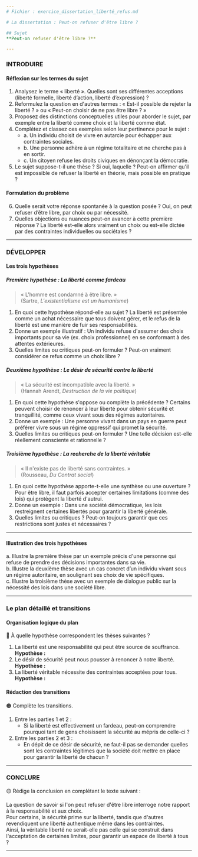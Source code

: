 ```yaml
---
# Fichier : exercice_dissertation_liberté_refus.md

# La dissertation : Peut-on refuser d'être libre ?

## Sujet
**Peut-on refuser d'être libre ?**

---
```


### INTRODUIRE

#### Réflexion sur les termes du sujet

1. Analysez le terme « liberté ». Quelles sont ses différentes acceptions (liberté formelle, liberté d’action, liberté d’expression) ?
2. Reformulez la question en d'autres termes : « Est-il possible de rejeter la liberté ? » ou « Peut-on choisir de ne pas être libre ? »
3. Proposez des distinctions conceptuelles utiles pour aborder le sujet, par exemple entre la liberté comme choix et la liberté comme état.
4. Complétez et classez ces exemples selon leur pertinence pour le sujet :
   - a. Un individu choisit de vivre en autarcie pour échapper aux contraintes sociales.
   - b. Une personne adhère à un régime totalitaire et ne cherche pas à en sortir.
   - c. Un citoyen refuse les droits civiques en dénonçant la démocratie.
5. Le sujet suppose-t-il une thèse ? Si oui, laquelle ? Peut-on affirmer qu'il est impossible de refuser la liberté en théorie, mais possible en pratique ?

#### Formulation du problème

6. Quelle serait votre réponse spontanée à la question posée ? Oui, on peut refuser d’être libre, par choix ou par nécessité.
7. Quelles objections ou nuances peut-on avancer à cette première réponse ? La liberté est-elle alors vraiment un choix ou est-elle dictée par des contraintes individuelles ou sociétales ?

---

### DÉVELOPPER

#### Les trois hypothèses

##### Première hypothèse : La liberté comme fardeau

> « L'homme est condamné à être libre. »  
> (Sartre, *L'existentialisme est un humanisme*)

1. En quoi cette hypothèse répond-elle au sujet ? La liberté est présentée comme un achat nécessaire que tous doivent gérer, et le refus de la liberté est une manière de fuir ses responsabilités.
2. Donne un exemple illustratif : Un individu refuse d'assumer des choix importants pour sa vie (ex. choix professionnel) en se conformant à des attentes extérieures.
3. Quelles limites ou critiques peut-on formuler ? Peut-on vraiment considérer ce refus comme un choix libre ?

##### Deuxième hypothèse : Le désir de sécurité contre la liberté

> « La sécurité est incompatible avec la liberté. »  
> (Hannah Arendt, *Destruction de la vie politique*)

1. En quoi cette hypothèse s'oppose ou complète la précédente ? Certains peuvent choisir de renoncer à leur liberté pour obtenir sécurité et tranquillité, comme ceux vivant sous des régimes autoritaires.
2. Donne un exemple : Une personne vivant dans un pays en guerre peut préférer vivre sous un régime oppressif qui promet la sécurité.
3. Quelles limites ou critiques peut-on formuler ? Une telle décision est-elle réellement consciente et rationnelle ?

##### Troisième hypothèse : La recherche de la liberté véritable

> « Il n'existe pas de liberté sans contraintes. »  
> (Rousseau, *Du Contrat social*)

1. En quoi cette hypothèse apporte-t-elle une synthèse ou une ouverture ? Pour être libre, il faut parfois accepter certaines limitations (comme des lois) qui protègent la liberté d'autrui.
2. Donne un exemple : Dans une société démocratique, les lois restreignent certaines libertés pour garantir la liberté générale.
3. Quelles limites ou critiques ? Peut-on toujours garantir que ces restrictions sont justes et nécessaires ?

---

#### Illustration des trois hypothèses

a. Illustre la première thèse par un exemple précis d'une personne qui refuse de prendre des décisions importantes dans sa vie.  
b. Illustre la deuxième thèse avec un cas concret d’un individu vivant sous un régime autoritaire, en soulignant ses choix de vie spécifiques.  
c. Illustre la troisième thèse avec un exemple de dialogue public sur la nécessité des lois dans une société libre.

---

### Le plan détaillé et transitions

#### Organisation logique du plan

🔴 À quelle hypothèse correspondent les thèses suivantes ?

1. La liberté est une responsabilité qui peut être source de souffrance.  
   **Hypothèse :**
2. Le désir de sécurité peut nous pousser à renoncer à notre liberté.  
   **Hypothèse :**
3. La liberté véritable nécessite des contraintes acceptées pour tous.  
   **Hypothèse :**

#### Rédaction des transitions

🟠 Complète les transitions.

1. Entre les parties 1 et 2 :  
   - Si la liberté est effectivement un fardeau, peut-on comprendre pourquoi tant de gens choisissent la sécurité au mépris de celle-ci ?
2. Entre les parties 2 et 3 :  
   - En dépit de ce désir de sécurité, ne faut-il pas se demander quelles sont les contraintes légitimes que la société doit mettre en place pour garantir la liberté de chacun ?

---

### CONCLURE

🟡 Rédige la conclusion en complétant le texte suivant :

La question de savoir si l'on peut refuser d'être libre interroge notre rapport à la responsabilité et aux choix.  
Pour certains, la sécurité prime sur la liberté, tandis que d'autres revendiquent une liberté authentique même dans les contraintes.  
Ainsi, la véritable liberté ne serait-elle pas celle qui se construit dans l'acceptation de certaines limites, pour garantir un espace de liberté à tous ?

---